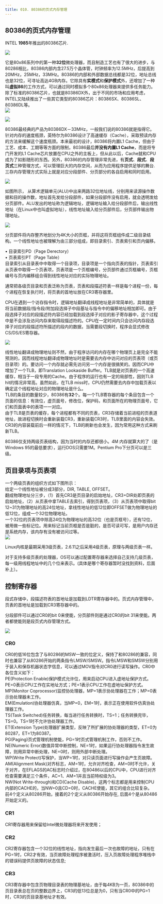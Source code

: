 ```yaml
---
title: 010. 80386的页式内存管理
---
```

## 80386的页式内存管理

INTEL **1985**年推出的80386芯片.

![](/assets/3c6d55fbb2fb4316511ab4e020a4462309f7d327.jpg)

它是80x86系列中的第一种**32位**微处理器，而且制造工艺也有了很大的进步，与80286相比，80386内部内含27.5万个晶体管，时钟频率为12.5MHz，后提高到20MHz，25MHz，33MHz。80386的内部和外部数据总线都是32位，地址总线也是32位，可寻址高达4GB内存。它除具有**实模式**和**保护模式**外，还增加了一种叫**虚拟86**的工作方式，可以通过同时模拟多个80x86处理器来提供多任务能力。除了标准的80386芯片，也就是80386DX外，出于不同的市场和应用考虑，INTEL又陆续推出了一些其它类型的80386芯片：80386SX、80386SL、80386DL等。  
![](/assets/timg-2.jpeg)

![](/assets/image010.jpg)

80386最经典的产品为80386DX－33MHz，一般我们说的80386就是指得它。针对内存的速度瓶颈，英特尔为80386设计了高速缓存（Cache），采取预读内存的方法来缓解这个速度瓶颈。本来最初的设计，80386将内置L1 Cache，但由于工艺、成本、工期等等方面的限制，80386最后**并没有内置L1 Cache**，而是将专门开发的L1 Cache芯片放置在CPU之外的主板上，但从此以后，Cache就和CPU成为了如影随形的东西。另外，80386的内存管理非常先进，有**页式**、**段式**、**段页式**三种管理方式，可以管理巨大的内存空间，从而为应用程序提供足够的舞台.三存内存管理方式实际上就是对应分段部件、分页部分的各自启用和同时启用。

![](/assets/1.JPG)

如图所示， 从算术逻辑单元\(ALU\)中出来两路32位地址线，分别用来读源操作数据和目的操作数，地址首先发给分段部件，如果分段部件没有启用，就会透明发给分页部件。ALU发出的地址称为逻辑地址，逻辑地址输入给分段部件后，输出线性地址（在Linux中也叫虚拟地址），线性地址输入给分页部件后，分页部件输出物理地址。

![](/assets/20130915191819062.jpeg)

分页部件将内存整齐地划分为4K大小的页框，并将这将页框组件成二级目录结构。一个线性地址也被理解为由三部分组成，即目录索引、页表索引和页内偏移。

• 目录索引PD（Page  Derectory）  
• 页表索引PT（Page Table）  
目录索引从目录表中中取得一个目录项，目录项是一个指向页表的指针，页表索引从页表中取得一个页表项，页表项是一个页框编号，分页部件通过页框编号，页框编号与页内编移组合得到线性地址对应的实际物理地址。

通常把各级页目录和页表泛称为页表，页表和段描述符表一样是每个进程一份，每个进程在恢复执行时，将页表的首地址放在CR3寄存器里。

CPU在遇到一个访存指令时，逻辑地址翻译成线程地址是非常简单的，具体就是将当前数据段/指令段/附加段选择子中段基址与指令中的偏移地址相加即可。由于段选择子对应的段描述符内容已经加载到段选择子对应的影子寄存器中，这个过程中是不会涉及访问内存来取得段描述符的。CPU在一定时间内只会访问内存段选择子对应的段描述符所描述的段内的数据，当需要段切换时，程序会显式修改CS/DS/ES寄存器。

![](/assets/segment-pae.png)

线性地址翻译成物理地址则不然，由于程序访问的内存在哪个物理页上是完全不能预测的，因而线程地址翻译成物理地址时是需要去内存中访问对应的页表项（或页目录项）的。要访问一个内存就必需先访问另一个内存是很搞笑的。因而CPU中增加了一个TLB，即Translation Lookaside Buffer。TLB就是对页表的一个高速缓存，相当于一段专用的Cache。由于程序的运行也有一定的局部性，因则TLB hit的情况非常高。虽然如此，在TLB miss时，CPU仍然需要去内存中加载页表以确定这个线程地址对应的物理地址是什么。  
TLB的条目的数量较少，80386有**32**个。每一个TLB寄存器的每个条目包含一个页面的信息：有效位，虚页面号，修改位，保护码，和页面所在的物理页面号，它们和页面表中的表项一一对应。  
由于TLB是页表的缓存，每个进程都有不同的页表，CR3存储着当前进程的页表道地址，故进程切换时会重新装载CR3，重新装载CR3时，TLB里面的内容会失效。CR3的内容装载前后一样的情况下，TLB的刷新也会发生，因为常用这种方式来刷新TLB。

80386仅支持两级页表结构，因为当时的内存还都很小。4M 内存就算大的了（是Windows 95的最低要求），运行DOS只需要1M。Pentium Pro下分页可以是三级。

## 页目录项与页表项

一个两级页表的组织方式如下图所示：  
给定一个线性地址被分成3部分，DIR, TABLE, OFFSET。  
翻成物理地址分三步，（1）首先CR3是页目录的启始地址，CR3+DIR处即页表的启始地址，（2）从页表中拿TABLE去索引，得到页表项，（3）从页表项中取得bit 12~31为物理地址的高24位地址，拿线性地址的低12位即OFFSET做为物理地址的低12位，组成一个32位物理地址。  
一个32位的页表项中除高24位为物理地址的高32位（也是页框号），还有12位，被用做一些标记位。用来标记当前页框是否是脏的，是否可读可写，是用户内存还是系统内存，该内存有没有被访问过等。  
![](/assets/page-table.png)

Linux内核是最期采用3级页表，2.6.11之后采用4级页表，原理与两级页表一样。

对于支持多级页表的处理器，OS可以通过配置寄存器来选择自己支持几级页表，每一级用线程地址中的几个位来表示。\(具体是哪个寄存器暂时没找到资料，后面补上）。

## 控制寄存器

段式存储中，段描述符表的首地址是加载到LDTR寄存器中的。页式内存管理中，页表的首地址是加载到CR3寄存器中的。

分段部件可以通过CR0的bit 0来使能，分页部件则是通过CR0的bit 31来使能。两者都使能则是段页式内存管理方式。

![](/assets/6.jpg)

### CR0

CR0的低16位包含了与80286的MSW一致的位定义，保持了和80286的兼容，同时也兼容了从80286开始的两条指令LMSW/SMSW。指令LMSW和SMSW分别用于装入和保存机器状态字信息，可以通过MOV指令对CR0进行读写操作。CR0中各位含义如下：  
PE\(Protection Enable\)保护模式允许位，用来启动CPU进入虚地址保护方式。PE=0表示CPU工作在实地址方式；PE=1表示CPU工作在虚地址保护方式。  
MP\(Monitor Coprocessor\)监控协处理器，MP=1表示协处理器在工作；MP=0表示协处理器未工作。   
EM\(Emulation\)协处理器仿真，当MP=0，EM=1时，表示正在使用软件仿真协处理器工作。   
TS\(Task Switched\)任务转换，每当进行任务转换时，TS=1；任务转换完毕，TS=0。TS=1时不允许协处理器工作。  
ET\(Extension Type\)处理器扩展类型，反映了所扩展的协处理器的类型，ET=0为80287，ET=1为80387。   
PG\(Paging\)页式管理机制使能，PG=1时页式管理机制工作，否则不工作。  
NE\(Numeric Error\)数值异常中断控制，NE=1时，如果运行协处理器指令发生故障，则用异常中断处理，NE=0时，则用外部中断处理。   
WP\(Write Protect\)写保护，当WP=1时，对只读页面进行写操作会产生页故障。  
AM\(Alignment Mask\)对齐标志，AM=1时，允许对齐检查，AM=0时不允许，关于对齐，在EFLAGS的AC标志时介绍过，在80486以后的CPU中，CPU进行对齐检查需要满足三个条件，AC=1、AM=1并且当前特权级为3。   
NW\(Not Write-through\)和CD\(Cache Disable\)，这两个标志都是用来控制CPU内部的CACHE的，当NW=0且CD=0时，CACHE使能，其它的组合比较复杂。  
前4个定义从80286开始，接着的2个定义从80386开始存在, 后面4个是从80486开始定义的。

### CR1

CR1寄存器用来保留给Intel微处理器将来开发使用；

### CR2

CR2寄存器包含一个32位的线性地址，指向发生最后一次也故障的地址，只有在PG=1时，CR2才有效，当页故障处理程序被激活时，压入页故障处理程序堆栈中的错误码提供页故障的状态信息;



### CR3

CR3寄存器中包含页物理目录表的物理基地址，由于每4KB为一页，80386中的页目录表总在页的整数边界上，CR3的低13位总是为0，只有当CR0中的PG=1时，CR3的页目录基地址才有效。

